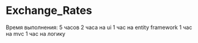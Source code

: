 # Exchange_Rates
Время выполнения: 5 часов
2 часа на ui
1 час на entity framework
1 чаc на mvc
1 час на логику
